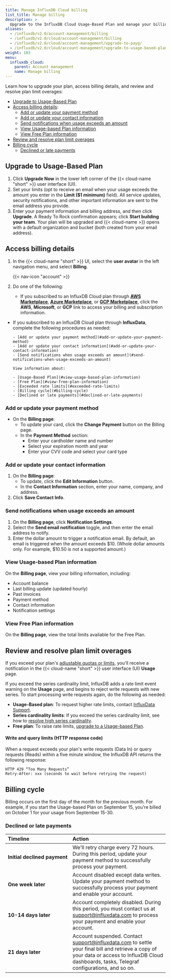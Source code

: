 ```yaml
---
title: Manage InfluxDB Cloud billing
list_title: Manage billing
description: >
  Upgrade to the InfluxDB Cloud Usage-Based Plan and manage your billing information.
aliases:
  - /influxdb/v2.0/account-management/billing
  - /influxdb/v2.0/cloud/account-management/billing
  - /influxdb/v2.0/cloud/account-management/upgrade-to-payg/
  - /influxdb/v2.0/cloud/account-management/upgrade-to-usage-based-plan/
weight: 103
menu:
  influxdb_cloud:
    parent: Account management
    name: Manage billing
---
```


Learn how to upgrade your plan, access billing details, and review and resolve plan limit overages:

- [Upgrade to Usage-Based Plan](#upgrade-to-usage-based-plan)
- [Access billing details](#access-billing-details):
  - [Add or update your payment method](#add-or-update-your-payment-method)
  - [Add or update your contact information](#add-or-update-your-contact-information)
  - [Send notifications when usage exceeds an amount](#send-notifications-when-usage-exceeds-an-amount#send-notifications-when-usage-exceeds-an-amount)
  - [View Usage-based Plan information](#view-usage-based-plan-information)
  - [View Free Plan information](#view-free-plan-information)
- [Review and resolve plan limit overages](#review-and-resolve-plan-limit-overages)
- [Billing cycle](#billing-cycle)
  - [Declined or late payments](#declined-or-late-payments)

## Upgrade to Usage-Based Plan

1. Click **Upgrade Now** in the lower left corner of the {{< cloud-name "short" >}} user interface (UI).
2. Set your limits (opt to receive an email when your usage exceeds the amount you enter in the **Limit ($1 minimum)** field). All service updates, security notifications, and other important information are sent to the email address you provide.
3. Enter your payment information and billing address, and then click **Upgrade**. A Ready To Rock confirmation appears; click **Start building your team**. Your plan will be upgraded and {{< cloud-name >}} opens with a default organization and bucket (both created from your email address).

## Access billing details

1. In the {{< cloud-name "short" >}} UI, select the **user avatar** in the left
   navigation menu, and select **Billing**.

    {{< nav-icon "account" >}}

2. Do one of the following:
    - If you subscribed to an InfluxDB Cloud plan through [**AWS Marketplace**](https://aws.amazon.com/marketplace/pp/B08234JZPS), [**Azure Marketplace**](https://azuremarketplace.microsoft.com/en-us/marketplace/apps/influxdata.influxdb-cloud), or [**GCP Marketplace**](https://console.cloud.google.com/marketplace/details/influxdata-public/cloud2-gcp-marketplace-prod?pli=1), click the **AWS**, **Microsoft**, or **GCP** link to access your billing and subscription information.

  - If you subscribed to an InfluxDB Cloud plan through **InfluxData**, complete the following procedures as needed:

        - [Add or update your payment method](#add-or-update-your-payment-method)
        - [Add or update your contact information](#add-or-update-your-contact-information)
        - [Send notifications when usage exceeds an amount](#send-notifications-when-usage-exceeds-an-amount)

        View information about:

        - [Usage-Based Plan](#view-usage-based-plan-information)
        - [Free Plan](#view-free-plan-information)
        - [Exceeded rate limits](#exceeded-rate-limits)
        - [Billing cycle](#billing-cycle)
        - [Declined or late payments](#declined-or-late-payments)

### Add or update your payment method

- On the **Billing page**:
   - To update your card, click the **Change Payment** button on the Billing page.
   - In the **Payment Method** section:
      - Enter your cardholder name and number
      - Select your expiration month and year
      - Enter your CVV code and select your card type

### Add or update your contact information

1. On the **Billing page**:
   - To update, click the **Edit Information** button.
   - In the **Contact Information** section, enter your name, company, and address.
2. Click **Save Contact Info**.

### Send notifications when usage exceeds an amount

1. On the **Billing page**, click **Notification Settings**.
2. Select the **Send email notification** toggle, and then enter the email address to notify.
3. Enter the dollar amount to trigger a notification email. By default, an email is triggered when the amount exceeds $10. (Whole dollar amounts only. For example, $10.50 is not a supported amount.)

### View Usage-based Plan information

On the **Billing page**, view your billing information, including:

- Account balance
- Last billing update (updated hourly)
- Past invoices
- Payment method
- Contact information
- Notification settings

### View Free Plan information

On the **Billing page**, view the total limits available for the Free Plan.

## Review and resolve plan limit overages

If you exceed your plan's [adjustable quotas or limits](/influxdb/cloud/account-management/limits/), you'll receive a notification in the {{< cloud-name "short" >}} user interface (UI) **Usage** page.

If you exceed the series cardinality limit, InfluxDB adds a rate limit event warning on the **Usage** page, and begins to reject write requests with new series. To start processing write requests again, do the following as needed:

- **Usage-Based plan**: To request higher rate limits, contact [InfluxData Support](mailto:support@influxdata.com).
- **Series cardinality limits**: If you exceed the series cardinality limit, see how to [resolve high series cardinality](https://docs.influxdata.com/influxdb/v2.0/write-data/best-practices/resolve-high-cardinality/).
- **Free plan**: To raise rate limits, [upgrade to a Usage-based Plan](#upgrade-to-usage-based-plan).

#### Write and query limits (HTTP response code)

When a request exceeds your plan's write requests (Data In) or query requests (Reads) within a five minute window, the InfluxDB API returns the following response:

```
HTTP 429 “Too Many Requests”
Retry-After: xxx (seconds to wait before retrying the request)
```

## Billing cycle

Billing occurs on the first day of the month for the previous month. For example, if you start the Usage-based Plan on September 15, you're billed on October 1 for your usage from September 15-30.

### Declined or late payments

| Timeline                    | Action |
|:----------------------------|:------------------------------------------------------------------------------------------------------------------------|
| **Initial declined payment**| We'll retry charge every 72 hours. During this period, update your payment method to successfully process your payment. |
| **One week later**          | Account disabled except data writes. Update your payment method to successfully process your payment and enable your account. |
| **10-14 days later**        | Account completely disabled. During this period, you must contact us at support@influxdata.com to process your payment and enable your account. |
| **21 days later**           | Account suspended. Contact support@influxdata.com to settle your final bill and retrieve a copy of your data or access to InfluxDB Cloud dashboards, tasks, Telegraf configurations, and so on.|

